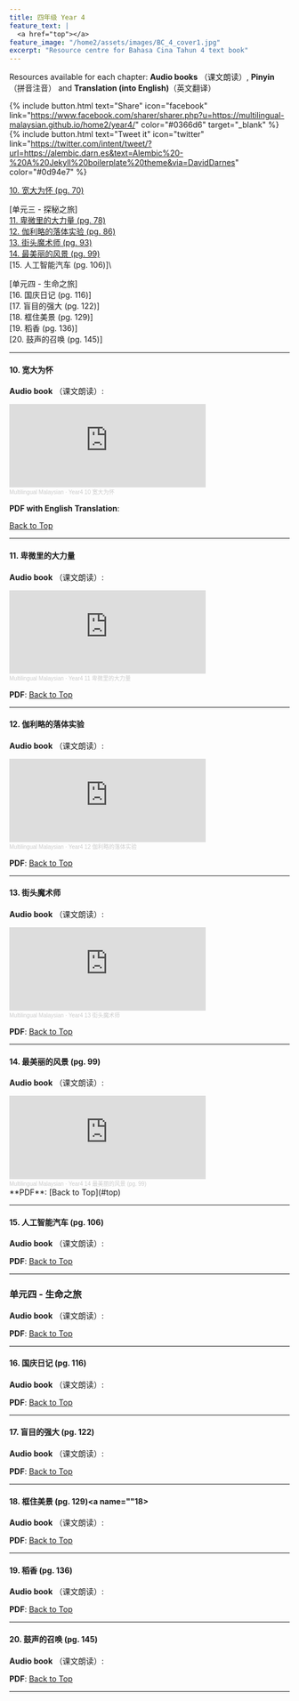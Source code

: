 ```yaml
---
title: 四年级 Year 4 
feature_text: |
  <a href="top"></a>
feature_image: "/home2/assets/images/BC_4_cover1.jpg"
excerpt: "Resource centre for Bahasa Cina Tahun 4 text book"
---
```

Resources available for each chapter: **Audio books** （课文朗读）, **Pinyin**（拼音注音） and **Translation (into English)**（英文翻译）

{% include button.html text="Share" icon="facebook" link="https://www.facebook.com/sharer/sharer.php?u=https://multilingual-malaysian.github.io/home2/year4/" color="#0366d6" target="_blank" %}  {% include button.html text="Tweet it" icon="twitter" link="https://twitter.com/intent/tweet/?url=https://alembic.darn.es&text=Alembic%20-%20A%20Jekyll%20boilerplate%20theme&via=DavidDarnes" color="#0d94e7" %}

<!--
[单元一 - 成长之旅 (pg. 1)]\
[1. 踏上学习的征途 (pg. 2)] - *coming soon*\
[2. 棋王的心事 (pg. 10)] - *coming soon*\
[3. 颂赞温情 (pg. 17)] - *coming soon*\
[4. 桃园结义 (pg. 22)] - *coming soon*\
[5.  蚊帐大使 (pg. 28)] - *coming soon*

[单元二 - 生活之旅 (pg. )] - *coming soon*\
[6. 亲近传统游戏 (pg. 39)] - *coming soon*\
[7. 数学王子 (pg. 46)] - *coming soon*\
[8.  牵动人心的椰子 (pg. 54)] - *coming soon*\
[9. 表弟来了 (pg. 61)] - *coming soon*\
-->
[10. 宽大为怀 (pg. 70)](#10)

[单元三 - 探秘之旅]\
[11. 卑微里的大力量 (pg. 78)](#11)\
[12. 伽利略的落体实验 (pg. 86)](#12)\
[13. 街头魔术师 (pg. 93)](#13)\
[14. 最美丽的风景 (pg. 99)](#14)\
[15. 人工智能汽车 (pg. 106)]\

[单元四 - 生命之旅]\
[16.  国庆日记 (pg. 116)]\
[17. 盲目的强大 (pg. 122)]\
[18. 框住美景 (pg. 129)]\
[19. 稻香 (pg. 136)]\
[20. 鼓声的召唤 (pg. 145)]

----
#### 10. 宽大为怀 <a name="10"></a>
**Audio book** （课文朗读）:
<iframe width="70%" height="150" scrolling="no" frameborder="no" allow="autoplay" src="https://w.soundcloud.com/player/?url=https%3A//api.soundcloud.com/tracks/1339803664&color=%23ff5500&auto_play=false&hide_related=false&show_comments=true&show_user=true&show_reposts=false&show_teaser=true&visual=true"></iframe><div style="font-size: 10px; color: #cccccc;line-break: anywhere;word-break: normal;overflow: hidden;white-space: nowrap;text-overflow: ellipsis; font-family: Interstate,Lucida Grande,Lucida Sans Unicode,Lucida Sans,Garuda,Verdana,Tahoma,sans-serif;font-weight: 100;"><a href="https://soundcloud.com/multilingual-malaysian" title="Multilingual Malaysian" target="_blank" style="color: #cccccc; text-decoration: none;">Multilingual Malaysian</a> · <a href="https://soundcloud.com/multilingual-malaysian/year4-10" title="Year4 10 宽大为怀" target="_blank" style="color: #cccccc; text-decoration: none;">Year4 10 宽大为怀</a></div>

**PDF with English Translation**:

<!--

<object data="/home2/doc/BC_4_Passage10.pdf" type="application/pdf" width="700px" height="700px">
   <embed src="/home2/doc/BC_4_Passage10.pdf">
        <p>Download the PDF to view: <a href="/home2/doc/BC_4_Passage10.pdf"><img src="/home2/assets/images/pdf_icon.png" width="40" height="50"></a>.</p>
   </embed>
</object>
-->

[Back to Top](#top)

----
#### 11. 卑微里的大力量<a name="11"></a>
**Audio book** （课文朗读）:
<iframe width="70%" height="150" scrolling="no" frameborder="no" allow="autoplay" src="https://w.soundcloud.com/player/?url=https%3A//api.soundcloud.com/tracks/1339804555&color=%23ff5500&auto_play=false&hide_related=false&show_comments=true&show_user=true&show_reposts=false&show_teaser=true&visual=true"></iframe><div style="font-size: 10px; color: #cccccc;line-break: anywhere;word-break: normal;overflow: hidden;white-space: nowrap;text-overflow: ellipsis; font-family: Interstate,Lucida Grande,Lucida Sans Unicode,Lucida Sans,Garuda,Verdana,Tahoma,sans-serif;font-weight: 100;"><a href="https://soundcloud.com/multilingual-malaysian" title="Multilingual Malaysian" target="_blank" style="color: #cccccc; text-decoration: none;">Multilingual Malaysian</a> · <a href="https://soundcloud.com/multilingual-malaysian/year4-11" title="Year4 11 卑微里的大力量" target="_blank" style="color: #cccccc; text-decoration: none;">Year4 11 卑微里的大力量</a></div>

**PDF**:
[Back to Top](#top)

----
#### 12. 伽利略的落体实验<a name="12"></a>
**Audio book** （课文朗读）:
<iframe width="70%" height="150" scrolling="no" frameborder="no" allow="autoplay" src="https://w.soundcloud.com/player/?url=https%3A//api.soundcloud.com/tracks/1339805104&color=%23ff5500&auto_play=false&hide_related=false&show_comments=true&show_user=true&show_reposts=false&show_teaser=true&visual=true"></iframe><div style="font-size: 10px; color: #cccccc;line-break: anywhere;word-break: normal;overflow: hidden;white-space: nowrap;text-overflow: ellipsis; font-family: Interstate,Lucida Grande,Lucida Sans Unicode,Lucida Sans,Garuda,Verdana,Tahoma,sans-serif;font-weight: 100;"><a href="https://soundcloud.com/multilingual-malaysian" title="Multilingual Malaysian" target="_blank" style="color: #cccccc; text-decoration: none;">Multilingual Malaysian</a> · <a href="https://soundcloud.com/multilingual-malaysian/year4-12" title="Year4 12  伽利略的落体实验" target="_blank" style="color: #cccccc; text-decoration: none;">Year4 12  伽利略的落体实验</a></div>

**PDF**:
[Back to Top](#top)

----
#### 13. 街头魔术师<a name="13"></a>
**Audio book** （课文朗读）:
<iframe width="70%" height="150" scrolling="no" frameborder="no" allow="autoplay" src="https://w.soundcloud.com/player/?url=https%3A//api.soundcloud.com/tracks/1339805713&color=%23ff5500&auto_play=false&hide_related=false&show_comments=true&show_user=true&show_reposts=false&show_teaser=true&visual=true"></iframe><div style="font-size: 10px; color: #cccccc;line-break: anywhere;word-break: normal;overflow: hidden;white-space: nowrap;text-overflow: ellipsis; font-family: Interstate,Lucida Grande,Lucida Sans Unicode,Lucida Sans,Garuda,Verdana,Tahoma,sans-serif;font-weight: 100;"><a href="https://soundcloud.com/multilingual-malaysian" title="Multilingual Malaysian" target="_blank" style="color: #cccccc; text-decoration: none;">Multilingual Malaysian</a> · <a href="https://soundcloud.com/multilingual-malaysian/year4-13" title="Year4 13 街头魔术师" target="_blank" style="color: #cccccc; text-decoration: none;">Year4 13 街头魔术师</a></div>

**PDF**:
[Back to Top](#top)

----
#### 14. 最美丽的风景 (pg. 99)<a name="14"></a>
**Audio book** （课文朗读）:
<iframe width="70%" height="150" scrolling="no" frameborder="no" allow="autoplay" src="https://w.soundcloud.com/player/?url=https%3A//api.soundcloud.com/tracks/1342242208&color=%23ff5500&auto_play=false&hide_related=false&show_comments=true&show_user=true&show_reposts=false&show_teaser=true&visual=true"></iframe><div style="font-size: 10px; color: #cccccc;line-break: anywhere;word-break: normal;overflow: hidden;white-space: nowrap;text-overflow: ellipsis; font-family: Interstate,Lucida Grande,Lucida Sans Unicode,Lucida Sans,Garuda,Verdana,Tahoma,sans-serif;font-weight: 100;"><a href="https://soundcloud.com/multilingual-malaysian" title="Multilingual Malaysian" target="_blank" style="color: #cccccc; text-decoration: none;">Multilingual Malaysian</a> · <a href="https://soundcloud.com/multilingual-malaysian/year4-14-pg-99" title="Year4 14 最美丽的风景 (pg. 99)" target="_blank" style="color: #cccccc; text-decoration: none;">Year4 14 最美丽的风景 (pg. 99)</a></div>
**PDF**:
[Back to Top](#top)

----
#### 15. 人工智能汽车 (pg. 106)<a name="15"></a>
**Audio book** （课文朗读）:

**PDF**:
[Back to Top](#top)

----
### 单元四 - 生命之旅<a name=""></a>
**Audio book** （课文朗读）:

**PDF**:
[Back to Top](#top)

----
#### 16.  国庆日记 (pg. 116)<a name="16"></a>
**Audio book** （课文朗读）:

**PDF**:
[Back to Top](#top)

----
#### 17. 盲目的强大 (pg. 122)<a name="17"></a>
**Audio book** （课文朗读）:

**PDF**:
[Back to Top](#top)

----
#### 18. 框住美景 (pg. 129)<a name=""18></a>
**Audio book** （课文朗读）:

**PDF**:
[Back to Top](#top)

----
#### 19. 稻香 (pg. 136)<a name="19"></a>
**Audio book** （课文朗读）:

**PDF**:
[Back to Top](#top)

----
#### 20. 鼓声的召唤 (pg. 145)<a name="20"></a>
**Audio book** （课文朗读）:

**PDF**:
[Back to Top](#top)

----
